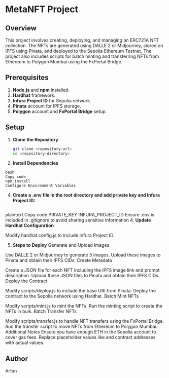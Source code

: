 # MetaNFT Project

## Overview

This project involves creating, deploying, and managing an ERC721A NFT collection. The NFTs are generated using DALLE 2 or Midjourney, stored on IPFS using Pinata, and deployed to the Sepolia Ethereum Testnet. The project also includes scripts for batch minting and transferring NFTs from Ethereum to Polygon Mumbai using the FxPortal Bridge.

## Prerequisites

1. **Node.js** and **npm** installed.
2. **Hardhat** framework.
3. **Infura Project ID** for Sepolia network.
4. **Pinata** account for IPFS storage.
5. **Polygon** account and **FxPortal Bridge** setup.

## Setup

1. **Clone the Repository**

   ```bash
   git clone <repository-url>
   cd <repository-directory>
2. **Install Dependencies**
 ```
bash
Copy code
npm install
Configure Environment Variables
   ```
4. **Create a .env file in the root directory and add private key and Infura Project ID:**
   ```
plaintext
Copy code
PRIVATE_KEY
INFURA_PROJECT_ID
Ensure .env is included in .gitignore to avoid sharing sensitive information
4. **Update Hardhat Configuration**

Modify hardhat.config.js to include Infura Project ID.

5. **Steps to Deploy**
Generate and Upload Images

Use DALLE 2 or Midjourney to generate 5 images.
Upload these images to Pinata and obtain their IPFS CIDs.
Create Metadata

Create a JSON file for each NFT including the IPFS image link and prompt description.
Upload these JSON files to Pinata and obtain their IPFS CIDs.
Deploy the Contract

Modify scripts/deploy.js to include the base URI from Pinata.
Deploy the contract to the Sepolia network using Hardhat.
Batch Mint NFTs

Modify scripts/mint.js to mint the NFTs.
Run the minting script to create the NFTs in bulk.
Batch Transfer NFTs

Modify scripts/transfer.js to handle NFT transfers using the FxPortal Bridge.
Run the transfer script to move NFTs from Ethereum to Polygon Mumbai.
Additional Notes
Ensure you have enough ETH in the Sepolia account to cover gas fees.
Replace placeholder values like <BaseCID> and contract addresses with actual values.
## Author
Arfan
